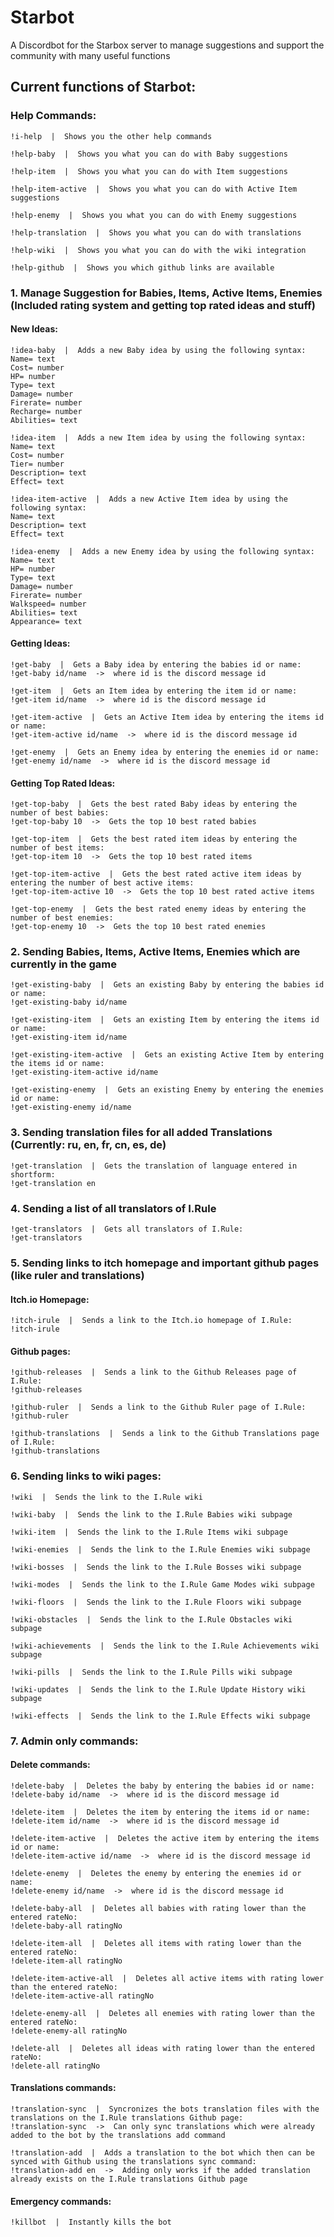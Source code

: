 # Starbot
A Discordbot for the Starbox server to manage suggestions and support the community with many useful functions

## Current functions of Starbot:

### Help Commands:
```
!i-help  |  Shows you the other help commands
```
```
!help-baby  |  Shows you what you can do with Baby suggestions
```
```
!help-item  |  Shows you what you can do with Item suggestions
```
```
!help-item-active  |  Shows you what you can do with Active Item suggestions
```
```
!help-enemy  |  Shows you what you can do with Enemy suggestions
```
```
!help-translation  |  Shows you what you can do with translations
```
```
!help-wiki  |  Shows you what you can do with the wiki integration
```
```
!help-github  |  Shows you which github links are available
```
### 1. Manage Suggestion for Babies, Items, Active Items, Enemies (Included rating system and getting top rated ideas and stuff)
#### New Ideas:
```
!idea-baby  |  Adds a new Baby idea by using the following syntax:
Name= text 
Cost= number 
HP= number 
Type= text 
Damage= number 
Firerate= number 
Recharge= number 
Abilities= text
```
```
!idea-item  |  Adds a new Item idea by using the following syntax:
Name= text
Cost= number
Tier= number
Description= text
Effect= text
```
```
!idea-item-active  |  Adds a new Active Item idea by using the following syntax:
Name= text
Description= text
Effect= text
```
```
!idea-enemy  |  Adds a new Enemy idea by using the following syntax:
Name= text
HP= number
Type= text
Damage= number
Firerate= number
Walkspeed= number
Abilities= text
Appearance= text
```
#### Getting Ideas:
```
!get-baby  |  Gets a Baby idea by entering the babies id or name:
!get-baby id/name  ->  where id is the discord message id 
```
```
!get-item  |  Gets an Item idea by entering the item id or name:
!get-item id/name  ->  where id is the discord message id 
```
```
!get-item-active  |  Gets an Active Item idea by entering the items id or name:
!get-item-active id/name  ->  where id is the discord message id 
```
```
!get-enemy  |  Gets an Enemy idea by entering the enemies id or name:
!get-enemy id/name  ->  where id is the discord message id 
```
#### Getting Top Rated Ideas:
```
!get-top-baby  |  Gets the best rated Baby ideas by entering the number of best babies:
!get-top-baby 10  ->  Gets the top 10 best rated babies
```
```
!get-top-item  |  Gets the best rated item ideas by entering the number of best items:
!get-top-item 10  ->  Gets the top 10 best rated items
```
```
!get-top-item-active  |  Gets the best rated active item ideas by entering the number of best active items:
!get-top-item-active 10  ->  Gets the top 10 best rated active items
```
```
!get-top-enemy  |  Gets the best rated enemy ideas by entering the number of best enemies:
!get-top-enemy 10  ->  Gets the top 10 best rated enemies
```

### 2. Sending Babies, Items, Active Items, Enemies which are currently in the game
```
!get-existing-baby  |  Gets an existing Baby by entering the babies id or name:
!get-existing-baby id/name
```
```
!get-existing-item  |  Gets an existing Item by entering the items id or name:
!get-existing-item id/name
```
```
!get-existing-item-active  |  Gets an existing Active Item by entering the items id or name:
!get-existing-item-active id/name
```
```
!get-existing-enemy  |  Gets an existing Enemy by entering the enemies id or name:
!get-existing-enemy id/name
```

### 3. Sending translation files for all added Translations (Currently: ru, en, fr, cn, es, de)
```
!get-translation  |  Gets the translation of language entered in shortform:
!get-translation en
```

### 4. Sending a list of all translators of I.Rule
```
!get-translators  |  Gets all translators of I.Rule:
!get-translators
```

### 5. Sending links to itch homepage and important github pages (like ruler and translations)
#### Itch.io Homepage:
```
!itch-irule  |  Sends a link to the Itch.io homepage of I.Rule:
!itch-irule
```
#### Github pages:
```
!github-releases  |  Sends a link to the Github Releases page of I.Rule:
!github-releases
```
```
!github-ruler  |  Sends a link to the Github Ruler page of I.Rule:
!github-ruler
```
```
!github-translations  |  Sends a link to the Github Translations page of I.Rule:
!github-translations
```

### 6. Sending links to wiki pages:
```
!wiki  |  Sends the link to the I.Rule wiki
```
```
!wiki-baby  |  Sends the link to the I.Rule Babies wiki subpage
```
```
!wiki-item  |  Sends the link to the I.Rule Items wiki subpage
```
```
!wiki-enemies  |  Sends the link to the I.Rule Enemies wiki subpage
```
```
!wiki-bosses  |  Sends the link to the I.Rule Bosses wiki subpage
```
```
!wiki-modes  |  Sends the link to the I.Rule Game Modes wiki subpage
```
```
!wiki-floors  |  Sends the link to the I.Rule Floors wiki subpage
```
```
!wiki-obstacles  |  Sends the link to the I.Rule Obstacles wiki subpage
```
```
!wiki-achievements  |  Sends the link to the I.Rule Achievements wiki subpage
```
```
!wiki-pills  |  Sends the link to the I.Rule Pills wiki subpage
```
```
!wiki-updates  |  Sends the link to the I.Rule Update History wiki subpage
```
```
!wiki-effects  |  Sends the link to the I.Rule Effects wiki subpage
```

### 7. Admin only commands:
#### Delete commands:
```
!delete-baby  |  Deletes the baby by entering the babies id or name:
!delete-baby id/name  ->  where id is the discord message id
```
```
!delete-item  |  Deletes the item by entering the items id or name:
!delete-item id/name  ->  where id is the discord message id
```
```
!delete-item-active  |  Deletes the active item by entering the items id or name:
!delete-item-active id/name  ->  where id is the discord message id
```
```
!delete-enemy  |  Deletes the enemy by entering the enemies id or name:
!delete-enemy id/name  ->  where id is the discord message id
```
```
!delete-baby-all  |  Deletes all babies with rating lower than the entered rateNo:
!delete-baby-all ratingNo 
```
```
!delete-item-all  |  Deletes all items with rating lower than the entered rateNo:
!delete-item-all ratingNo
```
```
!delete-item-active-all  |  Deletes all active items with rating lower than the entered rateNo:
!delete-item-active-all ratingNo
```
```
!delete-enemy-all  |  Deletes all enemies with rating lower than the entered rateNo:
!delete-enemy-all ratingNo
```
```
!delete-all  |  Deletes all ideas with rating lower than the entered rateNo:
!delete-all ratingNo
```
#### Translations commands:
```
!translation-sync  |  Syncronizes the bots translation files with the translations on the I.Rule translations Github page:
!translation-sync  ->  Can only sync translations which were already added to the bot by the translations add command
```
```
!translation-add  |  Adds a translation to the bot which then can be synced with Github using the translations sync command:
!translation-add en  ->  Adding only works if the added translation already exists on the I.Rule translations Github page
```
#### Emergency commands:
```
!killbot  |  Instantly kills the bot
```
